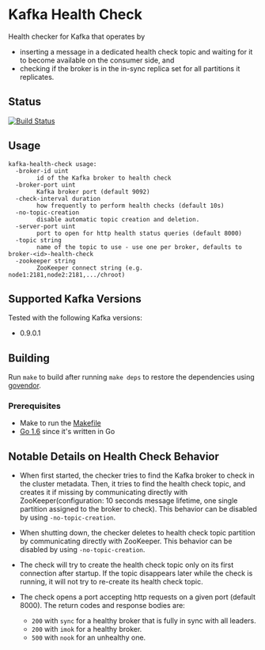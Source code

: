 # Kafka Health Check

Health checker for Kafka that operates by

* inserting a message in a dedicated health check topic and waiting for it to
become available on the consumer side, and
* checking if the broker is in the in-sync replica set for all partitions it replicates.

## Status
[![Build Status](https://travis-ci.org/andreas-schroeder/kafka-health-check.svg?branch=master)](https://travis-ci.org/andreas-schroeder/kafka-health-check)

## Usage

```
kafka-health-check usage:
  -broker-id uint
    	id of the Kafka broker to health check
  -broker-port uint
    	Kafka broker port (default 9092)
  -check-interval duration
    	how frequently to perform health checks (default 10s)
  -no-topic-creation
    	disable automatic topic creation and deletion.
  -server-port uint
    	port to open for http health status queries (default 8000)
  -topic string
    	name of the topic to use - use one per broker, defaults to broker-<id>-health-check
  -zookeeper string
    	ZooKeeper connect string (e.g. node1:2181,node2:2181,.../chroot)
```

## Supported Kafka Versions

Tested with the following Kafka versions:

* 0.9.0.1

## Building

Run `make` to build after running `make deps` to restore the dependencies using [govendor](https://github.com/kardianos/govendor).

### Prerequisites

* Make to run the [Makefile](Makefile)
* [Go 1.6](https://golang.org/dl/) since it's written in Go


## Notable Details on Health Check Behavior

* When first started, the checker tries to find the Kafka broker to check in the cluster metadata. Then, it tries to
  find the health check topic, and creates it if missing by communicating directly with ZooKeeper(configuration:
  10 seconds message lifetime, one single partition assigned to the broker to check).
  This behavior can be disabled by using `-no-topic-creation`.

* When shutting down, the checker deletes to health check topic partition by communicating directly with ZooKeeper.
  This behavior can be disabled by using `-no-topic-creation`.

* The check will try to create the health check topic only on its first connection after startup. If the topic
  disappears later while the check is running, it will not try to re-create its health check topic.

* The check opens a port accepting http requests on a given port (default 8000). The return codes and response bodies
are:
  * `200` with `sync` for a healthy broker that is fully in sync with all leaders.
  * `200` with `imok` for a healthy broker.
  * `500` with `nook` for an unhealthy one.

